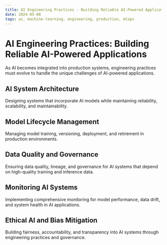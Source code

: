 ```yaml
---
title: AI Engineering Practices - Building Reliable AI-Powered Applications
date: 2024-05-08
tags: ai, machine-learning, engineering, production, mlops
---
```


# AI Engineering Practices: Building Reliable AI-Powered Applications

As AI becomes integrated into production systems, engineering practices must evolve to handle the unique challenges of AI-powered applications.

## AI System Architecture

Designing systems that incorporate AI models while maintaining reliability, scalability, and maintainability.

## Model Lifecycle Management

Managing model training, versioning, deployment, and retirement in production environments.

## Data Quality and Governance

Ensuring data quality, lineage, and governance for AI systems that depend on high-quality training and inference data.

## Monitoring AI Systems

Implementing comprehensive monitoring for model performance, data drift, and system health in AI applications.

## Ethical AI and Bias Mitigation

Building fairness, accountability, and transparency into AI systems through engineering practices and governance.
